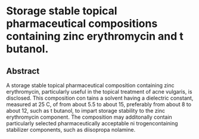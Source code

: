 # Storage stable topical pharmaceutical compositions containing zinc erythromycin and t butanol.

## Abstract
A storage stable topical pharmaceutical composition containing zinc erythromycin, particularly useful in the topical treatment of acne vulgaris, is disclosed. This composition con tains a solvent having a dielectric constant, measured at 25 C, of from about 5.5 to about 15, preferably from about 8 to about 12, such as t butanol, to impart storage stability to the zinc erythromycin component. The composition may additonally contain particularly selected pharmaceutically acceptable ni trogencontaining stabilizer components, such as diisopropa nolamine.